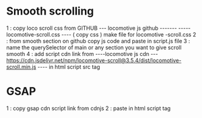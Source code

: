 # Smooth scrolling 
1 : copy loco scroll css from GITHUB
--- locomotive js github -------
----- locomotive-scroll.css ---- ( copy css )
make file for locomotive -scroll.css 
2 : from smooth section on github copy js code and paste in script.js file 
3 : name the querySelector of main or any section you want to give scroll smooth 
4 : add script cdn link from ----locomotive js cdn  --- https://cdn.jsdelivr.net/npm/locomotive-scroll@3.5.4/dist/locomotive-scroll.min.js ----  in html script src tag

# GSAP 
1 : copy gsap cdn script link from cdnjs 
2 : paste in html script tag

